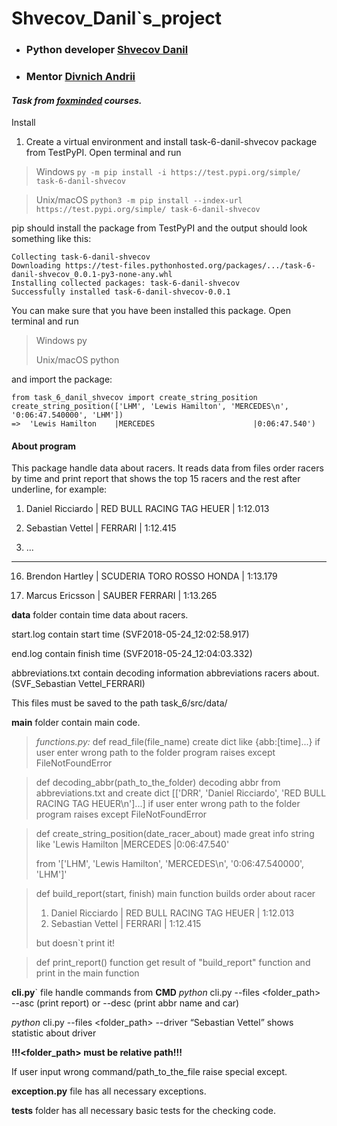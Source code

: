 # Shvecov_Danil`s_project
+ ### Python developer [Shvecov Danil](https://github.com/Danil1994)
+ ### Mentor [Divnich Andrii](https://github.com/DivnychAndrii)
#### *Task from [foxminded](https://lms.foxminded.com.ua/) courses.*

Install 
1. Create a virtual environment and install task-6-danil-shvecov
package from TestPyPI. Open terminal and run 
> Windows ```py -m pip install -i https://test.pypi.org/simple/ task-6-danil-shvecov```

> Unix/macOS ```python3 -m pip install --index-url https://test.pypi.org/simple/ task-6-danil-shvecov```

pip should install the package from TestPyPI and the output should look something like this:

```
Collecting task-6-danil-shvecov
Downloading https://test-files.pythonhosted.org/packages/.../task-6-danil-shvecov_0.0.1-py3-none-any.whl
Installing collected packages: task-6-danil-shvecov
Successfully installed task-6-danil-shvecov-0.0.1
```

You can make sure that you have been installed this package. Open terminal
and run 

>Windows py
> 
> Unix/macOS python 
> 
and import the package:
```
from task_6_danil_shvecov import create_string_position
create_string_position(['LHM', 'Lewis Hamilton', 'MERCEDES\n', '0:06:47.540000', 'LHM'])
=>  'Lewis Hamilton    |MERCEDES                      |0:06:47.540')

```

#### About program 

This package handle data about racers. 
It reads data from files order racers by time and print report that
shows the top 15 racers and the rest after underline, for example:

1. Daniel Ricciardo      | RED BULL RACING TAG HEUER     | 1:12.013

2. Sebastian Vettel      | FERRARI                                            | 1:12.415

3. ...

------------------------------------------------------------------------

16. Brendon Hartley   | SCUDERIA TORO ROSSO HONDA | 1:13.179

17. Marcus Ericsson  | SAUBER FERRARI                            | 1:13.265

**data** folder contain time data about racers.

start.log contain start time (SVF2018-05-24_12:02:58.917)

end.log contain finish time (SVF2018-05-24_12:04:03.332)

abbreviations.txt contain decoding information abbreviations racers about.
(SVF_Sebastian Vettel_FERRARI)

This files must be saved to the path task_6/src/data/

**main** folder contain main code.

>*functions.py:*
>  def read_file(file_name) create dict like {abb:[time]...}
> if user enter wrong path to the folder program raises except FileNotFoundError

>def decoding_abbr(path_to_the_folder) decoding abbr from abbreviations.txt
> and create dict [['DRR', 'Daniel Ricciardo', 'RED BULL RACING TAG HEUER\n']...]
> if user enter wrong path to the folder program raises except FileNotFoundError

>def create_string_position(date_racer_about) 
> made great info string like 'Lewis Hamilton    |MERCEDES                      |0:06:47.540'
>
>from '['LHM', 'Lewis Hamilton', 'MERCEDES\n', '0:06:47.540000', 'LHM']'

> def build_report(start, finish) main function builds order about racer
> 1. Daniel Ricciardo      | RED BULL RACING TAG HEUER     | 1:12.013
>2. Sebastian Vettel      | FERRARI                                            | 1:12.415
>
>but doesn`t print it!

> def print_report() function get result of "build_report" function and print in the main function

**cli.py**` file handle commands from **CMD** 
*python* cli.py --files <folder_path> --asc (print report) or --desc (print abbr name and car)

*python* cli.py --files <folder_path> --driver “Sebastian Vettel”  shows statistic about driver

**!!!<folder_path> must be relative path!!!**

If user input wrong command/path_to_the_file raise special except.

**exception.py** file has all necessary exceptions.

**tests** folder has all necessary basic tests for the checking code.
